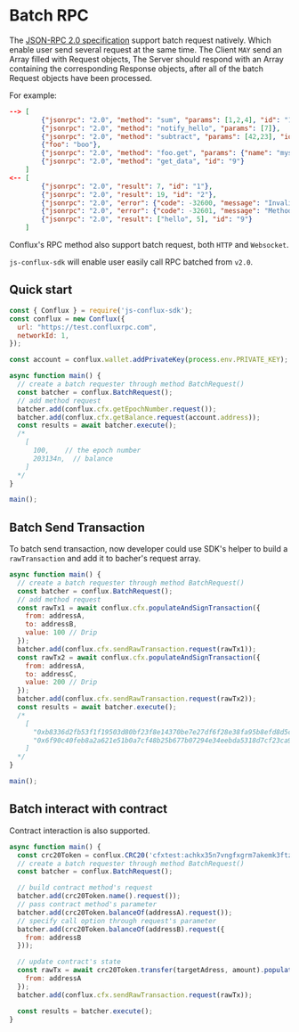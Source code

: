 # Batch RPC

The [JSON-RPC 2.0 specification](https://www.jsonrpc.org/specification#batch) support batch request natively. Which enable user send several request at the same time.
The Client `MAY` send an Array filled with Request objects, The Server should respond with an Array containing the corresponding Response objects, after all of the batch Request objects have been processed.

For example:

```json
--> [
        {"jsonrpc": "2.0", "method": "sum", "params": [1,2,4], "id": "1"},
        {"jsonrpc": "2.0", "method": "notify_hello", "params": [7]},
        {"jsonrpc": "2.0", "method": "subtract", "params": [42,23], "id": "2"},
        {"foo": "boo"},
        {"jsonrpc": "2.0", "method": "foo.get", "params": {"name": "myself"}, "id": "5"},
        {"jsonrpc": "2.0", "method": "get_data", "id": "9"} 
    ]
<-- [
        {"jsonrpc": "2.0", "result": 7, "id": "1"},
        {"jsonrpc": "2.0", "result": 19, "id": "2"},
        {"jsonrpc": "2.0", "error": {"code": -32600, "message": "Invalid Request"}, "id": null},
        {"jsonrpc": "2.0", "error": {"code": -32601, "message": "Method not found"}, "id": "5"},
        {"jsonrpc": "2.0", "result": ["hello", 5], "id": "9"}
    ]
```

Conflux's RPC method also support batch request, both `HTTP` and `Websocket`.

`js-conflux-sdk` will enable user easily call RPC batched from `v2.0`.

## Quick start

```js
const { Conflux } = require('js-conflux-sdk');
const conflux = new Conflux({
  url: "https://test.confluxrpc.com",
  networkId: 1,
});

const account = conflux.wallet.addPrivateKey(process.env.PRIVATE_KEY);

async function main() {
  // create a batch requester through method BatchRequest()
  const batcher = conflux.BatchRequest();
  // add method request
  batcher.add(conflux.cfx.getEpochNumber.request());
  batcher.add(conflux.cfx.getBalance.request(account.address));
  const results = await batcher.execute();
  /*
    [
      100,    // the epoch number
      203134n,  // balance
    ]
  */
}

main();
```

## Batch Send Transaction

To batch send transaction, now developer could use SDK's helper to build a `rawTransaction` and add it to bacher's request array.

```js
async function main() {
  // create a batch requester through method BatchRequest()
  const batcher = conflux.BatchRequest();
  // add method request
  const rawTx1 = await conflux.cfx.populateAndSignTransaction({
    from: addressA,
    to: addressB,
    value: 100 // Drip
  });
  batcher.add(conflux.cfx.sendRawTransaction.request(rawTx1));
  const rawTx2 = await conflux.cfx.populateAndSignTransaction({
    from: addressA,
    to: addressC,
    value: 200 // Drip
  });
  batcher.add(conflux.cfx.sendRawTransaction.request(rawTx2));
  const results = await batcher.execute();
  /*
    [
      "0xb8336d2fb53f1f19503d80bf23f8e14370be7e27df6f28e38fa95b8efd8d5c93",
      "0x6f90c40feb8a2a621e51b0a7cf48b25b677b07294e34eebda5318d7cf23ca9e5",
    ]
  */
}

main();
```

## Batch interact with contract

Contract interaction is also supported.

```js
async function main() {
  const crc20Token = conflux.CRC20('cfxtest:achkx35n7vngfxgrm7akemk3ftzy47t61yk5nn270s');
  // create a batch requester through method BatchRequest()
  const batcher = conflux.BatchRequest();

  // build contract method's request
  batcher.add(crc20Token.name().request());
  // pass contract method's parameter
  batcher.add(crc20Token.balanceOf(addressA).request());
  // specify call option through request's parameter
  batcher.add(crc20Token.balanceOf(addressB).request({
    from: addressB
  }));

  // update contract's state
  const rawTx = await crc20Token.transfer(targetAdress, amount).populateAndSignTransaction({
    from: addressA
  });
  batcher.add(conflux.cfx.sendRawTransaction.request(rawTx));

  const results = batcher.execute();
}
```